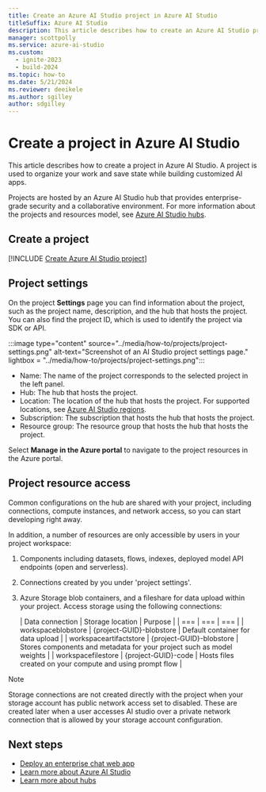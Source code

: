 ```yaml
---
title: Create an Azure AI Studio project in Azure AI Studio
titleSuffix: Azure AI Studio
description: This article describes how to create an Azure AI Studio project.
manager: scottpolly
ms.service: azure-ai-studio
ms.custom:
  - ignite-2023
  - build-2024
ms.topic: how-to
ms.date: 5/21/2024
ms.reviewer: deeikele
ms.author: sgilley
author: sdgilley
---
```


# Create a project in Azure AI Studio

This article describes how to create a project in Azure AI Studio. A project is used to organize your work and save state while building customized AI apps. 

Projects are hosted by an Azure AI Studio hub that provides enterprise-grade security and a collaborative environment. For more information about the projects and resources model, see [Azure AI Studio hubs](../concepts/ai-resources.md).

## Create a project

[!INCLUDE [Create Azure AI Studio project](../includes/create-projects.md)]

## Project settings

On the project **Settings** page you can find information about the project, such as the project name, description, and the hub that hosts the project. You can also find the project ID, which is used to identify the project via SDK or API.

:::image type="content" source="../media/how-to/projects/project-settings.png" alt-text="Screenshot of an AI Studio project settings page." lightbox = "../media/how-to/projects/project-settings.png":::

- Name: The name of the project corresponds to the selected project in the left panel. 
- Hub: The hub that hosts the project. 
- Location: The location of the hub that hosts the project. For supported locations, see [Azure AI Studio regions](../reference/region-support.md).
- Subscription: The subscription that hosts the hub that hosts the project.
- Resource group: The resource group that hosts the hub that hosts the project.

Select **Manage in the Azure portal** to navigate to the project resources in the Azure portal.

## Project resource access

Common configurations on the hub are shared with your project, including connections, compute instances, and network access, so you can start developing right away.

In addition, a number of resources are only accessible by users in your project workspace:

1. Components including datasets, flows, indexes, deployed model API endpoints (open and serverless).
1. Connections created by you under 'project settings'.
1. Azure Storage blob containers, and a fileshare for data upload within your project. Access storage using the following connections:
   
   | Data connection | Storage location | Purpose |
   | === | === | === |
   | workspaceblobstore | {project-GUID}-blobstore | Default container for data upload |
   | workspaceartifactstore | {project-GUID}-blobstore | Stores components and metadata for your project such as model weights |
   | workspacefilestore | {project-GUID}-code | Hosts files created on your compute and using prompt flow |

> [!NOTE]
> Storage connections are not created directly with the project when your storage account has public network access set to disabled. These are created later when a user accesses AI studio over a private network connection that is allowed by your storage account configuration.

## Next steps

- [Deploy an enterprise chat web app](../tutorials/deploy-chat-web-app.md)
- [Learn more about Azure AI Studio](../what-is-ai-studio.md)
- [Learn more about hubs](../concepts/ai-resources.md)
